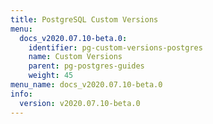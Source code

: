 ```yaml
---
title: PostgreSQL Custom Versions
menu:
  docs_v2020.07.10-beta.0:
    identifier: pg-custom-versions-postgres
    name: Custom Versions
    parent: pg-postgres-guides
    weight: 45
menu_name: docs_v2020.07.10-beta.0
info:
  version: v2020.07.10-beta.0
---
```


